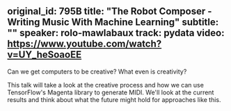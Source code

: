 original_id: 795B
title: "The Robot Composer - Writing Music With Machine Learning"
subtitle: ""
speaker: rolo-mawlabaux
track: pydata
video: https://www.youtube.com/watch?v=UY_heSoaoEE
---
Can we get computers to be creative? What even is creativity?

This talk will take a look at the creative process and how we can use TensorFlow's Magenta library to generate MIDI. We'll look at the current results and think about what the future might hold for approaches like this.
